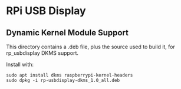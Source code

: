 # RPi USB Display
## Dynamic Kernel Module Support

This directory contains a .deb file, plus the source used to build it, for rp_usbdisplay DKMS support.

Install with:

```
sudo apt install dkms raspberrypi-kernel-headers
sudo dpkg -i rp-usbdisplay-dkms_1.0_all.deb
```


